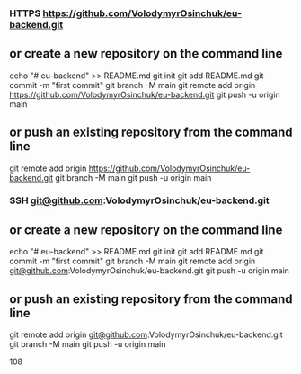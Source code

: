 ### HTTPS https://github.com/VolodymyrOsinchuk/eu-backend.git

## or create a new repository on the command line

echo "# eu-backend" >> README.md
git init
git add README.md
git commit -m "first commit"
git branch -M main
git remote add origin https://github.com/VolodymyrOsinchuk/eu-backend.git
git push -u origin main

## or push an existing repository from the command line

git remote add origin https://github.com/VolodymyrOsinchuk/eu-backend.git
git branch -M main
git push -u origin main

### SSH git@github.com:VolodymyrOsinchuk/eu-backend.git

## or create a new repository on the command line

echo "# eu-backend" >> README.md
git init
git add README.md
git commit -m "first commit"
git branch -M main
git remote add origin git@github.com:VolodymyrOsinchuk/eu-backend.git
git push -u origin main

## or push an existing repository from the command line

git remote add origin git@github.com:VolodymyrOsinchuk/eu-backend.git
git branch -M main
git push -u origin main

108
